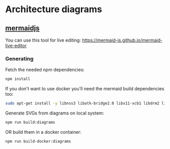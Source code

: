 # Architecture diagrams

## [mermaidjs](https://github.com/mermaid-js/mermaid)

You can use this tool for live editing: https://mermaid-js.github.io/mermaid-live-editor

### Generating

Fetch the needed npm dependencies:

```sh
npm install
```

If you don't want to use docker you'll need the mermaid build dependencies too:

```sh
sudo apt-get install -y libnss3 libatk-bridge2.0 libx11-xcb1 libdrm2 libxkbcommon0 libgtk-3-0 libasound2
```

Generate SVGs from diagrams on local system:

```sh
npm run build:diagrams
```

OR build them in a docker container:

```sh
npm run build-docker:diagrams
```

